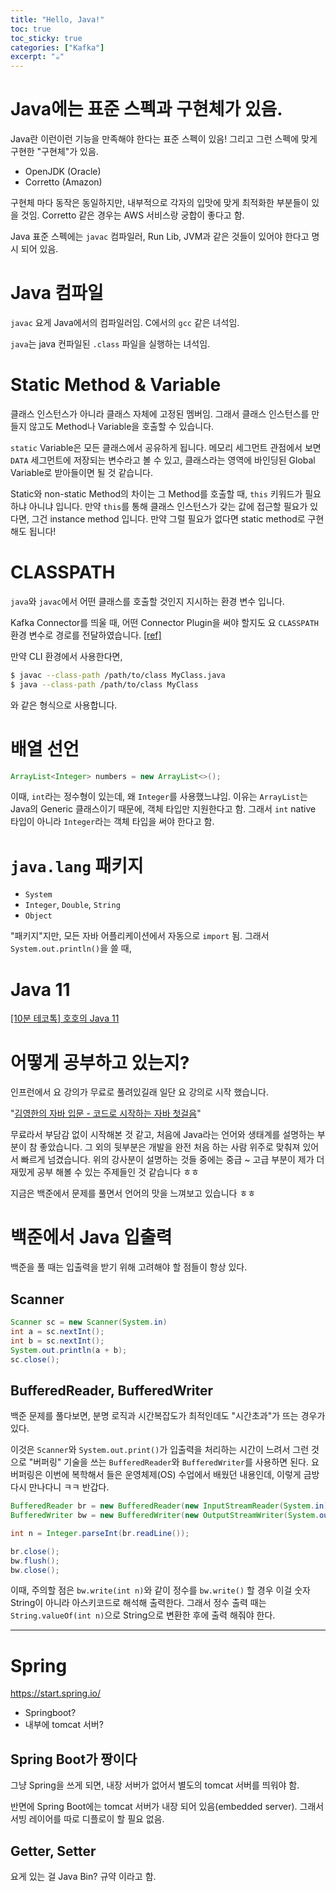 ```yaml
---
title: "Hello, Java!"
toc: true
toc_sticky: true
categories: ["Kafka"]
excerpt: "☕️"
---
```


# Java에는 표준 스펙과 구현체가 있음.

Java란 이런이런 기능을 만족해야 한다는 표준 스펙이 있음! 그리고 그런 스펙에 맞게 구현한 "구현체"가 있음.

- OpenJDK (Oracle)
- Corretto (Amazon)

구현체 마다 동작은 동일하지만, 내부적으로 각자의 입맛에 맞게 최적화한 부분들이 있을 것임. Corretto 같은 경우는 AWS 서비스랑 궁합이 좋다고 함.

Java 표준 스펙에는 `javac` 컴파일러, Run Lib, JVM과 같은 것들이 있어야 한다고 명시 되어 있음.

# Java 컴파일

`javac` 요게 Java에서의 컴파일러임. C에서의 `gcc` 같은 녀석임.

`java`는 java 컨파일된 `.class` 파일을 실행하는 녀석임.

# Static Method & Variable

클래스 인스턴스가 아니라 클래스 자체에 고정된 멤버임. 그래서 클래스 인스턴스를 만들지 않고도 Method나 Variable을 호출할 수 있습니다.

`static` Variable은 모든 클래스에서 공유하게 됩니다. 메모리 세그먼트 관점에서 보면 `DATA` 세그먼트에 저장되는 변수라고 볼 수 있고, 클래스라는 영역에 바인딩된 Global Variable로 받아들이면 될 것 같습니다.

Static와 non-static Method의 차이는 그 Method를 호출할 때, `this` 키워드가 필요하냐 아니냐 입니다. 만약 `this`를 통해 클래스 인스턴스가 갖는 값에 접근할 필요가 있다면, 그건 instance method 입니다. 만약 그럴 필요가 없다면 static method로 구현해도 됩니다!

# CLASSPATH

`java`와 `javac`에서 어떤 클래스를 호출할 것인지 지시하는 환경 변수 입니다.

Kafka Connector를 띄울 때, 어떤 Connector Plugin을 써야 할지도 요 `CLASSPATH` 환경 변수로 경로를 전달하였습니다. [[ref]](/2024/12/17/kafka-connector-standalone-mode/)

만약 CLI 환경에서 사용한다면,

```bash
$ javac --class-path /path/to/class MyClass.java
$ java --class-path /path/to/class MyClass
```

와 같은 형식으로 사용합니다.


# 배열 선언

```java
ArrayList<Integer> numbers = new ArrayList<>();
```

이때, `int`라는 정수형이 있는데, 왜 `Integer`를 사용했느냐임. 이유는 `ArrayList`는 Java의 Generic 클래스이기 때문에, 객체 타입만 지원한다고 함. 그래서 `int` native 타입이 아니라 `Integer`라는 객체 타입을 써야 한다고 함.


# `java.lang` 패키지

- `System`
- `Integer`, `Double`, `String`
- `Object`

"패키지"지만, 모든 자바 어플리케이션에서 자동으로 `import` 됨. 그래서 `System.out.println()`을 쓸 때,


# Java 11

[[10분 테코톡] 호호의 Java 11](https://youtu.be/LcIyHlE2NlA?si=W9-4PvfezZYmLYZW)



# 어떻게 공부하고 있는지?

인프런에서 요 강의가 무료로 풀려있길래 일단 요 강의로 시작 했습니다.

"[김영한의 자바 입문 - 코드로 시작하는 자바 첫걸음](https://www.inflearn.com/course/%EA%B9%80%EC%98%81%ED%95%9C%EC%9D%98-%EC%9E%90%EB%B0%94-%EC%9E%85%EB%AC%B8)"

무료라서 부담감 없이 시작해본 것 같고, 처음에 Java라는 언어와 생태계를 설명하는 부분이 참 좋았습니다. 그 외의 뒷부분은 개발을 완전 처음 하는 사람 위주로 맞춰져 있어서 빠르게 넘겼습니다. 위의 강사분이 설명하는 것들 중에는 중급 ~ 고급 부분이 제가 더 재밌게 공부 해볼 수 있는 주제들인 것 같습니다 ㅎㅎ

지금은 백준에서 문제를 풀면서 언어의 맛을 느껴보고 있습니다 ㅎㅎ

# 백준에서 Java 입출력

백준을 풀 때는 입출력을 받기 위해 고려해야 할 점들이 항상 있다.

## Scanner

```java
Scanner sc = new Scanner(System.in)
int a = sc.nextInt();
int b = sc.nextInt();
System.out.println(a + b);
sc.close();
```

## BufferedReader, BufferedWriter

백준 문제를 풀다보면, 분명 로직과 시간복잡도가 최적인데도 "시간초과"가 뜨는 경우가 있다.

이것은 `Scanner`와 `System.out.print()`가 입출력을 처리하는 시간이 느려서 그런 것으로 "버퍼링" 기술을 쓰는 `BufferedReader`와 `BufferedWriter`를 사용하면 된다. 요 버퍼링은 이번에 복학해서 들은 운영체제(OS) 수업에서 배웠던 내용인데, 이렇게 금방 다시 만나다니 ㅋㅋ 반갑다.

```java
BufferedReader br = new BufferedReader(new InputStreamReader(System.in));
BufferedWriter bw = new BufferedWriter(new OutputStreamWriter(System.out));

int n = Integer.parseInt(br.readLine());

br.close();
bw.flush();
bw.close();
```

이때, 주의할 점은 `bw.write(int n)`와 같이 정수를 `bw.write()` 할 경우 이걸 숫자 String이 아니라 아스키코드로 해석해 출력한다. 그래서 정수 출력 때는 `String.valueOf(int n)`으로 String으로 변환한 후에 출력 해줘야 한다.

<hr/>

# Spring

https://start.spring.io/

- Springboot?
- 내부에 tomcat 서버?


## Spring Boot가 짱이다

그냥 Spring을 쓰게 되면, 내장 서버가 없어서 별도의 tomcat 서버를 띄워야 함.

반면에 Spring Boot에는 tomcat 서버가 내장 되어 있음(embedded server). 그래서 서빙 레이어를 따로 디플로이 할 필요 없음.

## Getter, Setter

요게 있는 걸 Java Bin? 규약 이라고 함.